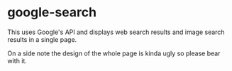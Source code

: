 google-search
=================

This uses Google's API and displays web search results and image search results in a single page. 

On a side note the design of the whole page is kinda ugly so please bear with it.
